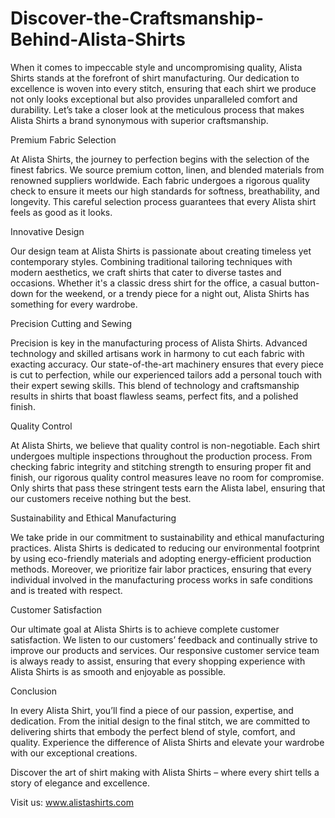 # Discover-the-Craftsmanship-Behind-Alista-Shirts
When it comes to impeccable style and uncompromising quality, Alista Shirts stands at the forefront of shirt manufacturing. Our dedication to excellence is woven into every stitch, ensuring that each shirt we produce not only looks exceptional but also provides unparalleled comfort and durability. Let’s take a closer look at the meticulous process that makes Alista Shirts a brand synonymous with superior craftsmanship.

Premium Fabric Selection

At Alista Shirts, the journey to perfection begins with the selection of the finest fabrics. We source premium cotton, linen, and blended materials from renowned suppliers worldwide. Each fabric undergoes a rigorous quality check to ensure it meets our high standards for softness, breathability, and longevity. This careful selection process guarantees that every Alista shirt feels as good as it looks.

Innovative Design

Our design team at Alista Shirts is passionate about creating timeless yet contemporary styles. Combining traditional tailoring techniques with modern aesthetics, we craft shirts that cater to diverse tastes and occasions. Whether it's a classic dress shirt for the office, a casual button-down for the weekend, or a trendy piece for a night out, Alista Shirts has something for every wardrobe.

Precision Cutting and Sewing

Precision is key in the manufacturing process of Alista Shirts. Advanced technology and skilled artisans work in harmony to cut each fabric with exacting accuracy. Our state-of-the-art machinery ensures that every piece is cut to perfection, while our experienced tailors add a personal touch with their expert sewing skills. This blend of technology and craftsmanship results in shirts that boast flawless seams, perfect fits, and a polished finish.

Quality Control

At Alista Shirts, we believe that quality control is non-negotiable. Each shirt undergoes multiple inspections throughout the production process. From checking fabric integrity and stitching strength to ensuring proper fit and finish, our rigorous quality control measures leave no room for compromise. Only shirts that pass these stringent tests earn the Alista label, ensuring that our customers receive nothing but the best.

Sustainability and Ethical Manufacturing

We take pride in our commitment to sustainability and ethical manufacturing practices. Alista Shirts is dedicated to reducing our environmental footprint by using eco-friendly materials and adopting energy-efficient production methods. Moreover, we prioritize fair labor practices, ensuring that every individual involved in the manufacturing process works in safe conditions and is treated with respect.

Customer Satisfaction

Our ultimate goal at Alista Shirts is to achieve complete customer satisfaction. We listen to our customers’ feedback and continually strive to improve our products and services. Our responsive customer service team is always ready to assist, ensuring that every shopping experience with Alista Shirts is as smooth and enjoyable as possible.

Conclusion

In every Alista Shirt, you’ll find a piece of our passion, expertise, and dedication. From the initial design to the final stitch, we are committed to delivering shirts that embody the perfect blend of style, comfort, and quality. Experience the difference of Alista Shirts and elevate your wardrobe with our exceptional creations.

Discover the art of shirt making with Alista Shirts – where every shirt tells a story of elegance and excellence.

Visit us: www.alistashirts.com
